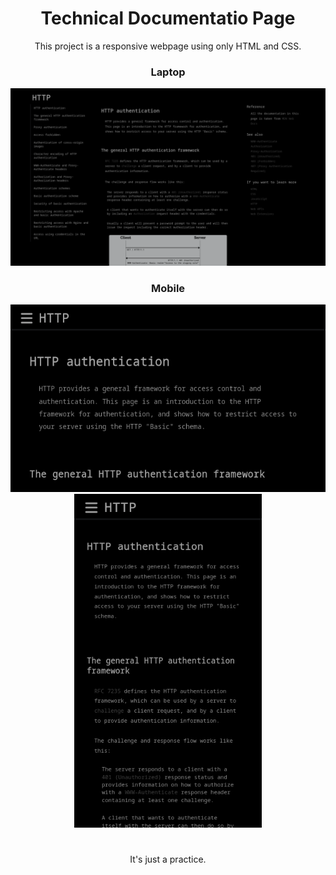 <div align="center">
  <h1>Technical Documentatio Page</h1>
</div>

<p align="center">This project is a responsive webpage using only HTML and CSS.</p>


<div align="center">
  <h3>Laptop</h3>
</div>
<p align="center">
  <img src="ss/screen-1600x900.png">
</p>


<div align="center">
  <h3>Mobile</h3>
</div>
<p align="center">
  <img src="ss/screen-667x375.png" height="300">
  <img src="ss/screen-375x667.png" width="300">
</p>


<h1></h1>
<p align="center">It's just a practice.</p>
